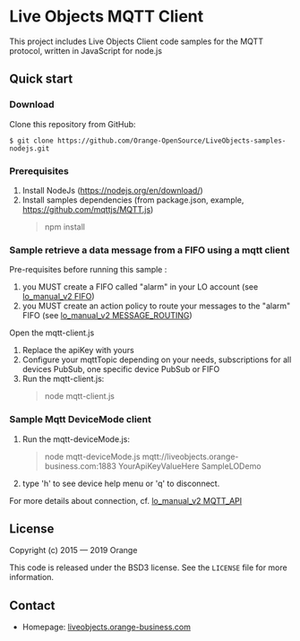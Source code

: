 # Live Objects MQTT Client

This project includes Live Objects Client code samples for the MQTT protocol, written in JavaScript for node.js

## Quick start

### Download

Clone this repository from GitHub:

```
$ git clone https://github.com/Orange-OpenSource/LiveObjects-samples-nodejs.git
```

### Prerequisites

1. Install NodeJs (https://nodejs.org/en/download/)
2. Install samples dependencies (from package.json, example, https://github.com/mqttjs/MQTT.js)
    > npm install


### Sample retrieve a data message from a FIFO using a mqtt client
Pre-requisites before running this sample :
1. you MUST create a FIFO called "alarm" in your LO account (see [lo_manual_v2 FIFO](https://liveobjects.orange-business.com/doc/html/lo_manual_v2.html#FIFO))
2. you MUST create an action policy to route your messages to the "alarm" FIFO (see [lo_manual_v2 MESSAGE_ROUTING](https://liveobjects.orange-business.com/doc/html/lo_manual_v2.html#MESSAGE_ROUTING))

Open the mqtt-client.js

1. Replace the apiKey with yours
2. Configure your mqttTopic depending on your needs, subscriptions for all devices PubSub, one specific device PubSub or FIFO
3. Run the mqtt-client.js:
    > node mqtt-client.js


### Sample Mqtt DeviceMode client

1. Run the mqtt-deviceMode.js:
    > node mqtt-deviceMode.js mqtt://liveobjects.orange-business.com:1883 YourApiKeyValueHere SampleLODemo
2. type 'h' to see device help menu or 'q' to disconnect.

For more details about connection, cf. [lo_manual_v2 MQTT_API](https://liveobjects.orange-business.com/doc/html/lo_manual_v2.html#MQTT_API)

## License

Copyright (c) 2015 — 2019 Orange

This code is released under the BSD3 license. See the `LICENSE` file for more information.

## Contact

* Homepage: [liveobjects.orange-business.com](https://liveobjects.orange-business.com/)
